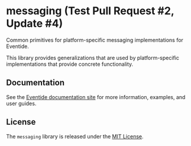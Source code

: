 # messaging (Test Pull Request #2, Update #4)

Common primitives for platform-specific messaging implementations for Eventide.

This library provides generalizations that are used by platform-specific implementations that provide concrete functionality.

## Documentation

See the [Eventide documentation site](http://docs.eventide-project.org) for more information, examples, and user guides.

## License

The `messaging` library is released under the [MIT License](https://github.com/eventide-project/messaging/blob/master/MIT-License.txt).
